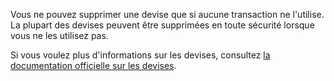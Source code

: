 Vous ne pouvez supprimer une devise que si aucune transaction ne l'utilise. La plupart des devises peuvent être supprimées en toute sécurité lorsque vous ne les utilisez pas.

Si vous voulez plus d'informations sur les devises, consultez [la documentation officielle sur les devises](https://firefly-iii.readthedocs.io/en/latest/concepts/currencies.html).